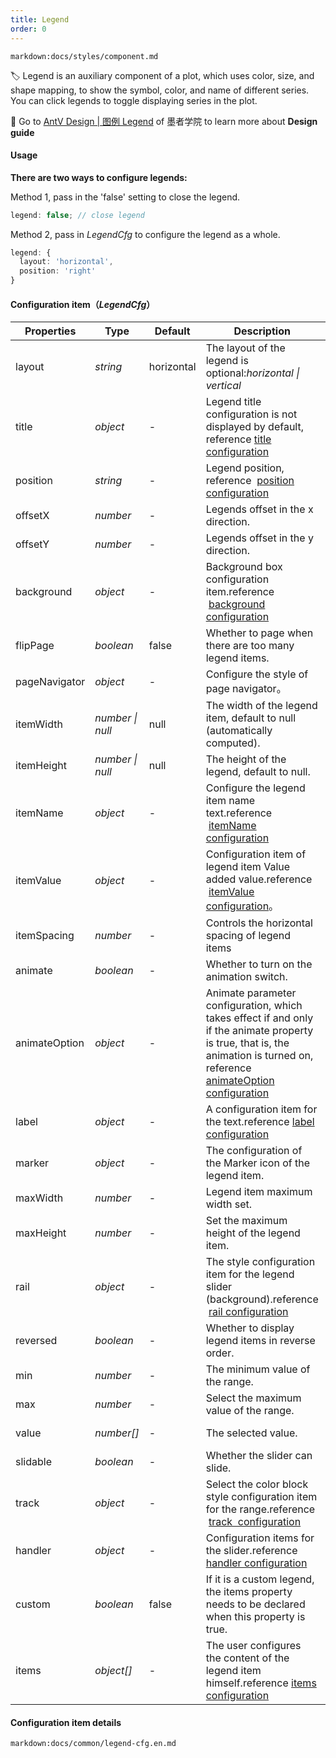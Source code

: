 ```yaml
---
title: Legend
order: 0
---
```


`markdown:docs/styles/component.md`

🏷️ Legend is an auxiliary component of a plot, which uses color, size, and shape mapping, to show the symbol, color, and name of different series. You can click legends to toggle displaying series in the plot.

🎨  Go to [AntV Design | 图例 Legend](https://www.yuque.com/mo-college/vis-design/hcs9p2) of 墨者学院 to learn more about **Design guide**

#### Usage

<b>There are two ways to configure legends:</b>

Method 1, pass in the 'false' setting to close the legend.

```ts
legend: false; // close legend
```

Method 2, pass in _LegendCfg_ to configure the legend as a whole.

```ts
legend: {
  layout: 'horizontal',
  position: 'right'
}
```

<a name="7a2DF"></a>

#### Configuration item（_LegendCfg_）

| Properties    | Type           | Default    | Description                                                                                                                                                                                   | Apply to                                                                    |
| ------------- | -------------- | ---------- | --------------------------------------------------------------------------------------------------------------------------------------------------------------------------------------------- | --------------------------------------------------------------------------- |
| layout        | _string_       | horizontal | The layout of the legend is optional:_horizontal \| vertical_                                                                                                                                 |                                                                             |
| title         | _object_       | -          | Legend title configuration is not displayed by default, reference [title configuration](#title)                                                                                               |                                                                             |
| position      | _string_       | -          | Legend position, reference  [position configuration](#position)                                                                                                                               |                                                                             |
| offsetX       | _number_       | -          | Legends offset in the x direction.                                                                                                                                                            |                                                                             |
| offsetY       | _number_       | -          | Legends offset in the y direction.                                                                                                                                                            |                                                                             |
| background    | _object_       | -          | Background box configuration item.reference  [background configuration](#background)                                                                                                          |                                                                             |
| flipPage      | _boolean_      | false      | Whether to page when there are too many legend items. | <tag color="green" text="Classification legend">Classification legend</tag> |                              
| pageNavigator | _object_ | - | Configure the style of page navigator。 | <tag color="green" text="Classification legend">Classification legend</tag> |
| itemWidth     | _number \| null_ | null       | The width of the legend item, default to null (automatically computed).                                                                                                                       | <tag color="green" text="Classification legend">Classification legend</tag> |
| itemHeight    | _number \| null_ | null       | The height of the legend, default to null.                                                                                                                                                    | <tag color="green" text="Classification legend">Classification legend</tag> |
| itemName      | _object_       | -          | Configure the legend item name text.reference  [itemName configuration](#itemname)                                                                                                            | <tag color="green" text="Classification legend">Classification legend</tag> |
| itemValue     | _object_       | -          | Configuration item of legend item Value added value.reference  [itemValue configuration](#itemvalue)。                                                                                        | <tag color="green" text="Classification legend">Classification legend</tag> |
| itemSpacing   | _number_       | -          | Controls the horizontal spacing of legend items                                                                                                                                               | <tag color="green" text="Classification legend">Classification legend</tag> |
| animate       | _boolean_      | -          | Whether to turn on the animation switch.                                                                                                                                                      |                                                                             |
| animateOption | _object_       | -          | Animate parameter configuration, which takes effect if and only if the animate property is true, that is, the animation is turned on, reference [animateOption configuration](#animateOption) |                                                                             |
| label         | _object_       | -          | A configuration item for the text.reference [label configuration](#label)                                                                                                                     | <tag color="green" text="Classification legend">Classification legend</tag> |
| marker        | _object_       | -          | The configuration of the Marker icon of the legend item.                                                                                                                                      | <tag color="green" text="Classification legend">Classification legend</tag> |
| maxWidth      | _number_       | -          | Legend item maximum width set.                                                                                                                                                                | <tag color="green" text="Classification legend">Classification legend</tag> |
| maxHeight     | _number_       | -          | Set the maximum height of the legend item.                                                                                                                                                    | <tag color="green" text="Classification legend">Classification legend</tag> |
| rail          | _object_       | -          | The style configuration item for the legend slider (background).reference  [rail configuration](#rail)                                                                                        | <tag color="green" text="Classification legend">Classification legend</tag> |
| reversed      | _boolean_      | -          | Whether to display legend items in reverse order.                                                                                                                                             | <tag color="green" text="Classification legend">Classification legend</tag> |
| min           | _number_       | -          | The minimum value of the range.                                                                                                                                                               | <tag color="cyan" text="Continuous legend">Continuous legend</tag>          |
| max           | _number_       | -          | Select the maximum value of the range.                                                                                                                                                        | <tag color="cyan" text="Continuous legend">Continuous legend</tag>          |
| value         | _number[]_     | -          | The selected value.                                                                                                                                                                           | <tag color="cyan" text="Continuous legend">Continuous legend</tag>          |
| slidable      | _boolean_      | -          | Whether the slider can slide.                                                                                                                                                                 | <tag color="cyan" text="Continuous legend">Continuous legend</tag>          |
| track         | _object_       | -          | Select the color block style configuration item for the range.reference  [track  configuration](#track)                                                                                       | <tag color="cyan" text="Continuous legend">Continuous legend</tag>          |
| handler       | _object_       | -          | Configuration items for the slider.reference [handler configuration](#handler)                                                                                                                | <tag color="cyan" text="Continuous legend">Continuous legend</tag>          |
| custom        | _boolean_      | false      | If it is a custom legend, the items property needs to be declared when this property is true.                                                                                                 |                                                                             |
| items         | _object[]_     | -          | The user configures the content of the legend item himself.reference [items configuration](#items)                                                                                            |                                                                             |

<a name="fDpx7"></a>

#### Configuration item details

`markdown:docs/common/legend-cfg.en.md`
